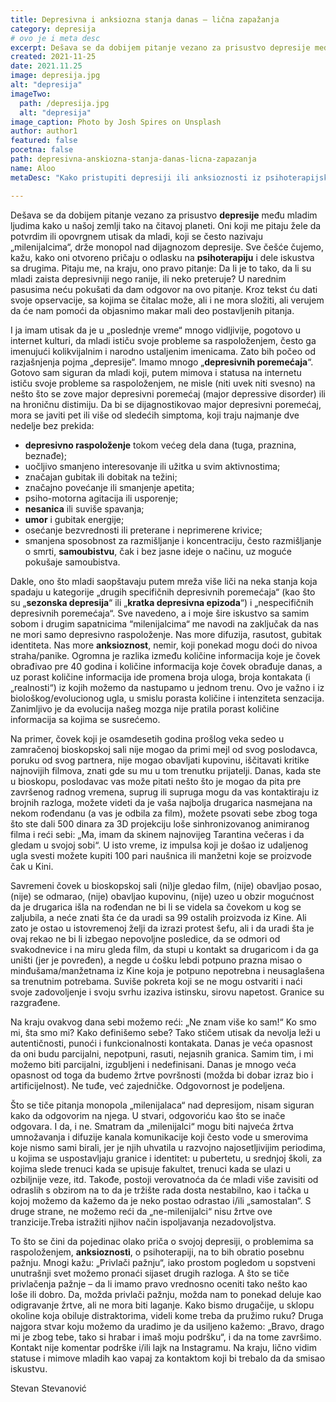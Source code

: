 ```yaml
---
title: Depresivna i anksiozna stanja danas – lična zapažanja
category: depresija
# ovo je i meta desc
excerpt: Dešava se da dobijem pitanje vezano za prisustvo depresije među mladim ljudima kako u našoj zemlji tako na čitavoj planeti. 
created: 2021-11-25
date: 2021.11.25
image: depresija.jpg
alt: "depresija"
imageTwo:
  path: /depresija.jpg
  alt: "depresija"
image_caption: Photo by Josh Spires on Unsplash
author: author1
featured: false
pocetna: false
path: depresivna-anskiozna-stanja-danas-licna-zapazanja
name: Aloo
metaDesc: "Kako pristupiti depresiji ili anksioznosti iz psihoterapijske perspektive. Saveti i drugima koji dele slična iskustva."

---
```


Dešava se da dobijem pitanje vezano za prisustvo **depresije** među mladim ljudima kako u našoj zemlji tako na čitavoj planeti. Oni koji me pitaju žele da potvrdim ili opovrgnem utisak da mladi, koji se često nazivaju „milenijalcima“, drže monopol nad dijagnozom depresije. Sve češće čujemo, kažu, kako oni otvoreno pričaju o odlasku na **psihoterapiju** i dele iskustva sa drugima. Pitaju me, na kraju, ono pravo pitanje: Da li je to tako, da li su mladi zaista depresivniji nego ranije, ili neko preteruje? U narednim pasusima neću pokušati da dam odgovor na ovo pitanje. Kroz tekst ću dati svoje opservacije, sa kojima se čitalac može, ali i ne mora složiti, ali verujem da će nam pomoći da objasnimo makar mali deo postavljenih pitanja.

I ja imam utisak da je u „poslednje vreme“ mnogo vidljivije, pogotovo u internet kulturi, da mladi ističu svoje probleme sa raspoloženjem, često ga imenujući kolikvijalnim i narodno ustaljenim imenicama. Zato bih počeo od razjašnjenja pojma „depresije“. Imamo mnogo „**depresivnih poremećaja**“. Gotovo sam siguran da mladi koji, putem mimova i statusa na internetu ističu svoje probleme sa raspoloženjem, ne misle (niti uvek niti svesno) na nešto što se zove major depresivni poremećaj (major depressive disorder) ili na hroničnu distimiju. Da bi se dijagnostikovao major depresivni poremećaj, mora se javiti pet ili više od sledećih simptoma, koji traju najmanje dve nedelje bez prekida: 
- **depresivno raspoloženje** tokom većeg dela dana (tuga, praznina, beznađe); 
- uočljivo smanjeno interesovanje ili užitka u svim aktivnostima; 
- značajan gubitak ili dobitak na težini; 
- značajno povećanje ili smanjenje apetita; 
- psiho-motorna agitacija ili usporenje; 
- **nesanica** ili suviše spavanja; 
- **umor** i gubitak energije; 
- osećanje bezvrednosti ili preterane i neprimerene krivice; 
- smanjena sposobnost za razmišljanje i koncentraciju, često razmišljanje o smrti, **samoubistvu**, čak i bez jasne ideje o načinu, uz moguće pokušaje samoubistva.

Dakle, ono što mladi saopštavaju putem mreža više liči na neka stanja koja spadaju u kategorije „drugih specifičnih depresivnih poremećaja“ (kao što su „**sezonska depresija**“ ili „**kratka depresivna epizoda**“) i „nespecifičnih depresivnih poremećaja“. Sve navedeno, a i moje šire iskustvo sa samim sobom i drugim sapatnicima “milenijalcima“ me navodi na zaključak da nas ne mori samo depresivno raspoloženje. Nas more difuzija, rasutost, gubitak identiteta. Nas more **anksioznost**, nemir, koji ponekad mogu doći do nivoa straha/panike. 
Ogromna je razlika između količine informacija koje je čovek obrađivao pre 40 godina i količine informacija koje čovek obrađuje danas, a uz porast količine informacija ide promena broja uloga, broja kontakata (i „realnosti“) iz kojih možemo da nastupamo u jednom trenu. Ovo je važno i iz biološkog/evolucionog ugla, u smislu porasta količine i intenziteta senzacija. Zanimljivo je da evolucija našeg mozga nije pratila porast količine informacija sa kojima se susrećemo.

Na primer, čovek koji je osamdesetih godina prošlog veka sedeo u zamračenoj bioskopskoj sali nije mogao da primi mejl od svog poslodavca, poruku od svog partnera, nije mogao obavljati kupovinu, iščitavati kritike najnovijih filmova, znati gde su mu u tom trenutku prijatelji. Danas, kada ste u bioskopu, poslodavac vas može pitati nešto što je mogao da pita pre završenog radnog vremena, suprug ili supruga mogu da vas kontaktiraju iz brojnih razloga, možete videti da je vaša najbolja drugarica nasmejana na nekom rođendanu (a vas je odbila za film), možete psovati sebe zbog toga što ste dali 500 dinara za 3D projekciju loše sinhronizovanog animiranog filma i reći sebi: „Ma, imam da skinem najnovijeg Tarantina večeras i da gledam u svojoj sobi“. U isto vreme, iz impulsa koji je došao iz udaljenog ugla svesti možete kupiti 100 pari naušnica ili manžetni koje se proizvode čak u Kini. 

Savremeni čovek u bioskopskoj sali (ni)je gledao film, (nije) obavljao posao, (nije) se odmarao, (nije) obavljao kupovinu, (nije) uzeo u obzir mogućnost da je drugarica išla na rođendan ne bi li se videla sa čovekom u kog se zaljubila, a neće znati šta će da uradi sa 99 ostalih proizvoda iz Kine. Ali zato je ostao u istovremenoj želji da izrazi protest šefu, ali i da uradi šta je ovaj rekao ne bi li izbegao nepovoljne posledice, da se odmori od svakodnevice i na miru gleda film, da stupi u kontakt sa drugaricom i da ga uništi (jer je povređen), a negde u ćošku lebdi potpuno prazna misao o minđušama/manžetnama iz Kine koja je potpuno nepotrebna i neusaglašena sa trenutnim potrebama. Suviše pokreta koji se ne mogu ostvariti i naći svoje zadovoljenje i svoju svrhu izaziva istinsku, sirovu napetost. Granice su razgrađene.

Na kraju ovakvog dana sebi možemo reći: „Ne znam više ko sam!“ Ko smo mi, šta smo mi? Kako definišemo sebe? Tako stičem utisak da nevolja leži u autentičnosti, punoći i funkcionalnosti kontakata. Danas je veća opasnost da oni budu parcijalni, nepotpuni, rasuti, nejasnih granica. Samim tim, i mi možemo biti parcijalni, izgubljeni i nedefinisani. Danas je mnogo veća opasnost od toga da budemo žrtve površnosti (možda bi dobar izraz bio i artificijelnost). Ne tuđe, već zajedničke. Odgovornost je podeljena.

Što se tiče pitanja monopola „milenijalaca“ nad depresijom, nisam siguran kako da odgovorim na njega. U stvari, odgovoriću kao što se inače odgovara. I da, i ne. Smatram da „milenijalci“ mogu biti najveća žrtva umnožavanja i difuzije kanala komunikacije koji često vode u smerovima koje nismo sami birali, jer je njih uhvatila u razvojno najosetljivijim periodima, u kojima se uspostavljaju granice i identitet: u pubertetu, u srednjoj školi, za kojima slede trenuci kada se upisuje fakultet, trenuci kada se ulazi u ozbiljnije veze, itd. Takođe, postoji verovatnoća da će mladi više zavisiti od odraslih s obzirom na to da je tržište rada dosta nestabilno, kao i tačka u kojoj možemo da kažemo da je neko postao odrastao i/ili „samostalan“. S druge strane, ne možemo reći da „ne-milenijalci“ nisu žrtve ove tranzicije.Treba istražiti njihov način ispoljavanja nezadovoljstva.

To što se čini da pojedinac olako priča o svojoj depresiji, o problemima sa raspoloženjem, **anksioznosti**, o psihoterapiji, na to bih obratio posebnu pažnju. Mnogi kažu: „Privlači pažnju“, iako prostom pogledom u sopstveni unutrašnji svet možemo pronaći sijaset drugih razloga. A što se tiče privlačenja pažnje – da li imamo pravo vrednosno oceniti tako nešto kao loše ili dobro. Da, možda privlači pažnju, možda nam to ponekad deluje kao odigravanje žrtve, ali ne mora biti laganje. Kako bismo drugačije, u sklopu okoline koja obiluje distraktorima, videli kome treba da pružimo ruku? Druga najgora stvar koju možemo da uradimo je da usiljeno kažemo: „Bravo, drago mi je zbog tebe, tako si hrabar i imaš moju podršku“, i da na tome završimo. Kontakt nije komentar podrške i/ili lajk na Instagramu. Na kraju, lično vidim statuse i mimove mladih kao vapaj za kontaktom koji bi trebalo da da smisao iskustvu.


Stevan Stevanović
